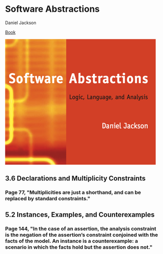 # Software Abstractions

Daniel Jackson

[Book](https://alloytools.org/book.html)

![cover](../assets/images/software_abstractions/cover.png)

## 3.6 Declarations and Multiplicity Constraints  

### Page 77, "Multiplicities are just a shorthand, and can be replaced by standard constraints."

## 5.2 Instances, Examples, and Counterexamples

### Page 144, "In the case of an assertion, the analysis constraint is the negation of the assertion’s constraint conjoined with the facts of the model. An instance is a counterexample: a scenario in which the facts hold but the assertion does not."
